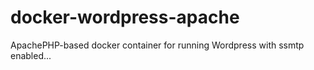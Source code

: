 # docker-wordpress-apache
ApachePHP-based docker container for running Wordpress with ssmtp enabled...

